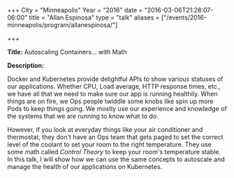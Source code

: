 +++
City = "Minneapolis"
Year = "2016"
date = "2016-03-06T21:28:07-06:00"
title = "Allan Espinosa"
type = "talk"
aliases = ["/events/2016-minneapolis/program/allanespinosa/"]

+++

<div class="span-15  ">
  <div class="span-15  last ">
  <p><strong>Title:</strong>
Autoscaling Containers... with Math
</p>

<p><strong>Description:</strong></p>

<p>Docker and Kubernetes provide delightful APIs to show various statuses of our applications. Whether CPU, Load average, HTTP response times, etc., we have all that we need to make sure our app is running healthily. When things are on fire, we Ops people twiddle some knobs like spin up more Pods to keep things going. We mostly use our experience and knowledge of the systems that we are running to know what to do.
</p>
<p>
However, if you look at everyday things like your air conditioner and thermostat, they don't have an Ops team that gets paged to set the correct level of the coolant to set your room to the right temperature. They use some math called <i>Control Theory</i> to keep your room's temperature stable. In this talk, I will show how we can use the same concepts to autoscale and manage the health of our applications on Kubernetes.
</p>



  </div>
</div>

